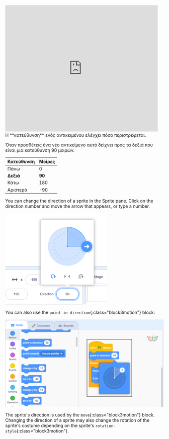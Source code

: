 
<div class="scratch-preview">
<iframe src="https://scratch.mit.edu/projects/542788512/embed" allowtransparency="true" width="485" height="402" frameborder="0" scrolling="no" allowfullscreen></iframe>
</div>
Η **κατεύθυνση** ενός αντικειμένου ελέγχει πόσο περιστρέφεται.

Όταν προσθέτεις ένα νέο αντικείμενο αυτό δείχνει προς τα δεξιά που είναι μια κατεύθυνση 90 μοιρών.

| Κατεύθυνση | Μοίρες |
| ---------- | ------ |
| Πάνω       | 0      |
| **Δεξιά**  | **90** |
| Κάτω       | 180    |
| Αριστερά   | -90    |


You can change the direction of a sprite in the Sprite pane. Click on the direction number and move the arrow that appears, or type a number.

![](images/sprite-direction-pane.png)

You can also use the `point in direction`{:class="block3motion"} block:

![](images/point-in-direction.png)

The sprite's direction is used by the `move`{:class="block3motion"} block. Changing the direction of a sprite may also change the rotation of the sprite's costume depending on the sprite's `rotation-style`{:class="block3motion"}.
